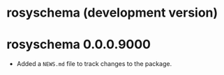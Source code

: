 # rosyschema (development version)

# rosyschema 0.0.0.9000

* Added a `NEWS.md` file to track changes to the package.
